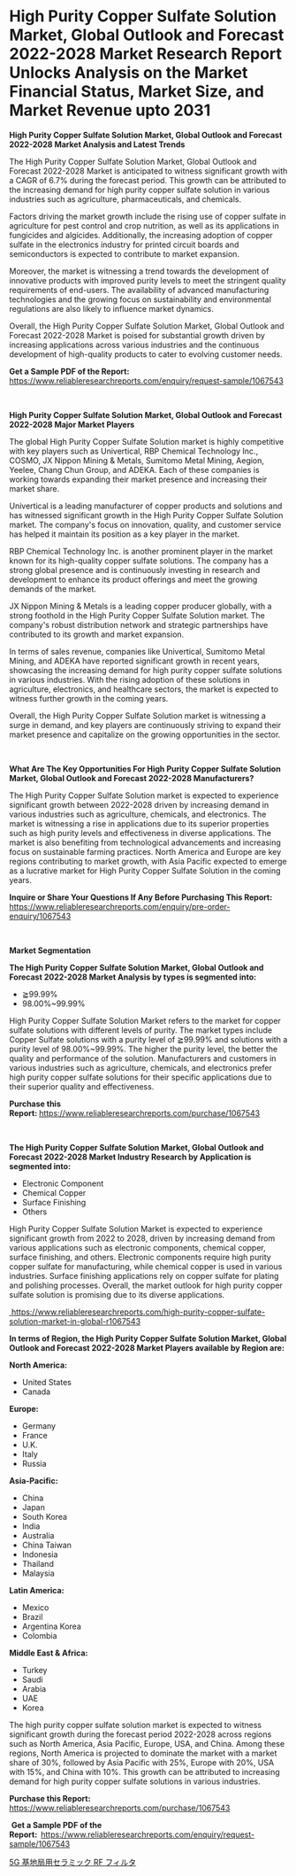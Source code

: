 <p><h1>High Purity Copper Sulfate Solution Market, Global Outlook and Forecast 2022-2028 Market Research Report Unlocks Analysis on the Market Financial Status, Market Size, and Market Revenue upto 2031</h1></p><p><strong>High Purity Copper Sulfate Solution Market, Global Outlook and Forecast 2022-2028 Market Analysis and Latest Trends</strong></p>
<p><p>The High Purity Copper Sulfate Solution Market, Global Outlook and Forecast 2022-2028 Market is anticipated to witness significant growth with a CAGR of 6.7% during the forecast period. This growth can be attributed to the increasing demand for high purity copper sulfate solution in various industries such as agriculture, pharmaceuticals, and chemicals. </p><p>Factors driving the market growth include the rising use of copper sulfate in agriculture for pest control and crop nutrition, as well as its applications in fungicides and algicides. Additionally, the increasing adoption of copper sulfate in the electronics industry for printed circuit boards and semiconductors is expected to contribute to market expansion.</p><p>Moreover, the market is witnessing a trend towards the development of innovative products with improved purity levels to meet the stringent quality requirements of end-users. The availability of advanced manufacturing technologies and the growing focus on sustainability and environmental regulations are also likely to influence market dynamics.</p><p>Overall, the High Purity Copper Sulfate Solution Market, Global Outlook and Forecast 2022-2028 Market is poised for substantial growth driven by increasing applications across various industries and the continuous development of high-quality products to cater to evolving customer needs.</p></p>
<p><strong>Get a Sample PDF of the Report:&nbsp;</strong> <a href="https://www.reliableresearchreports.com/enquiry/request-sample/1067543">https://www.reliableresearchreports.com/enquiry/request-sample/1067543</a></p>
<p>&nbsp;</p>
<p><strong>High Purity Copper Sulfate Solution Market, Global Outlook and Forecast 2022-2028 Major Market Players</strong></p>
<p><p>The global High Purity Copper Sulfate Solution market is highly competitive with key players such as Univertical, RBP Chemical Technology Inc., COSMO, JX Nippon Mining & Metals, Sumitomo Metal Mining, Aegion, Yeelee, Chang Chun Group, and ADEKA. Each of these companies is working towards expanding their market presence and increasing their market share.</p><p>Univertical is a leading manufacturer of copper products and solutions and has witnessed significant growth in the High Purity Copper Sulfate Solution market. The company's focus on innovation, quality, and customer service has helped it maintain its position as a key player in the market.</p><p>RBP Chemical Technology Inc. is another prominent player in the market known for its high-quality copper sulfate solutions. The company has a strong global presence and is continuously investing in research and development to enhance its product offerings and meet the growing demands of the market.</p><p>JX Nippon Mining & Metals is a leading copper producer globally, with a strong foothold in the High Purity Copper Sulfate Solution market. The company's robust distribution network and strategic partnerships have contributed to its growth and market expansion.</p><p>In terms of sales revenue, companies like Univertical, Sumitomo Metal Mining, and ADEKA have reported significant growth in recent years, showcasing the increasing demand for high purity copper sulfate solutions in various industries. With the rising adoption of these solutions in agriculture, electronics, and healthcare sectors, the market is expected to witness further growth in the coming years.</p><p>Overall, the High Purity Copper Sulfate Solution market is witnessing a surge in demand, and key players are continuously striving to expand their market presence and capitalize on the growing opportunities in the sector.</p></p>
<p>&nbsp;</p>
<p><strong>What Are The Key Opportunities For High Purity Copper Sulfate Solution Market, Global Outlook and Forecast 2022-2028 Manufacturers?</strong></p>
<p><p>The High Purity Copper Sulfate Solution market is expected to experience significant growth between 2022-2028 driven by increasing demand in various industries such as agriculture, chemicals, and electronics. The market is witnessing a rise in applications due to its superior properties such as high purity levels and effectiveness in diverse applications. The market is also benefiting from technological advancements and increasing focus on sustainable farming practices. North America and Europe are key regions contributing to market growth, with Asia Pacific expected to emerge as a lucrative market for High Purity Copper Sulfate Solution in the coming years.</p></p>
<p><strong>Inquire or Share Your Questions If Any Before Purchasing This Report:</strong> <a href="https://www.reliableresearchreports.com/enquiry/pre-order-enquiry/1067543">https://www.reliableresearchreports.com/enquiry/pre-order-enquiry/1067543</a></p>
<p>&nbsp;</p>
<p><strong>Market Segmentation</strong></p>
<p><strong>The High Purity Copper Sulfate Solution Market, Global Outlook and Forecast 2022-2028 Market Analysis by types is segmented into:</strong></p>
<p><ul><li>≧99.99%</li><li>98.00%~99.99%</li></ul></p>
<p><p>High Purity Copper Sulfate Solution Market refers to the market for copper sulfate solutions with different levels of purity. The market types include Copper Sulfate solutions with a purity level of ≧99.99% and solutions with a purity level of 98.00%~99.99%. The higher the purity level, the better the quality and performance of the solution. Manufacturers and customers in various industries such as agriculture, chemicals, and electronics prefer high purity copper sulfate solutions for their specific applications due to their superior quality and effectiveness.</p></p>
<p><strong>Purchase this Report:&nbsp;</strong><a href="https://www.reliableresearchreports.com/purchase/1067543">https://www.reliableresearchreports.com/purchase/1067543</a></p>
<p>&nbsp;</p>
<p><strong>The High Purity Copper Sulfate Solution Market, Global Outlook and Forecast 2022-2028 Market Industry Research by Application is segmented into:</strong></p>
<p><ul><li>Electronic Component</li><li>Chemical Copper</li><li>Surface Finishing</li><li>Others</li></ul></p>
<p><p>High Purity Copper Sulfate Solution Market is expected to experience significant growth from 2022 to 2028, driven by increasing demand from various applications such as electronic components, chemical copper, surface finishing, and others. Electronic components require high purity copper sulfate for manufacturing, while chemical copper is used in various industries. Surface finishing applications rely on copper sulfate for plating and polishing processes. Overall, the market outlook for high purity copper sulfate solution is promising due to its diverse applications.</p></p>
<p><a href="https://www.reliableresearchreports.com/high-purity-copper-sulfate-solution-market-in-global-r1067543">&nbsp;https://www.reliableresearchreports.com/high-purity-copper-sulfate-solution-market-in-global-r1067543</a></p>
<p><strong>In terms of Region, the High Purity Copper Sulfate Solution Market, Global Outlook and Forecast 2022-2028 Market Players available by Region are:</strong></p>
<p>
    <p> <strong> North America: </strong>
        <ul>
            <li>United States</li>
            <li>Canada</li>
        </ul>
        </p> 
    <p> <strong> Europe: </strong>
        <ul>
            <li>Germany</li>
            <li>France</li>
            <li>U.K.</li>
            <li>Italy</li>
            <li>Russia</li>
        </ul>
        </p> 
    <p> <strong> Asia-Pacific: </strong>
        <ul>
            <li>China</li>
            <li>Japan</li>
            <li>South Korea</li>
            <li>India</li>
            <li>Australia</li>
            <li>China Taiwan</li>
            <li>Indonesia</li>
            <li>Thailand</li>
            <li>Malaysia</li>
        </ul>
        </p> 
    <p> <strong> Latin America: </strong>
        <ul>
            <li>Mexico</li>
            <li>Brazil</li>
            <li>Argentina Korea</li>
            <li>Colombia</li>
        </ul>
        </p> 
    <p> <strong> Middle East & Africa: </strong>
        <ul>
            <li>Turkey</li>
            <li>Saudi</li>
            <li>Arabia</li>
            <li>UAE</li>
            <li>Korea</li>
        </ul>
    </p>
    </p>
<p><p>The high purity copper sulfate solution market is expected to witness significant growth during the forecast period 2022-2028 across regions such as North America, Asia Pacific, Europe, USA, and China. Among these regions, North America is projected to dominate the market with a market share of 30%, followed by Asia Pacific with 25%, Europe with 20%, USA with 15%, and China with 10%. This growth can be attributed to increasing demand for high purity copper sulfate solutions in various industries.</p></p>
<p><strong>Purchase this Report: </strong><a href="https://www.reliableresearchreports.com/purchase/1067543">https://www.reliableresearchreports.com/purchase/1067543</a></p>
<p>&nbsp;<strong>Get a Sample PDF of the Report:&nbsp;&nbsp;</strong><a href="https://www.reliableresearchreports.com/enquiry/request-sample/1067543">https://www.reliableresearchreports.com/enquiry/request-sample/1067543</a></p>
<p><strong></strong></p>
<p><p><a href="https://github.com/decker5351/Market-Research-Report-List-1/blob/main/713596193632.md">5G 基地局用セラミック RF フィルタ</a></p></p>